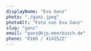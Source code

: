 ```yaml
---
displayName: "Eva Ganz"
photo: "./ganz.jpeg"
photoAlt: "Foto von Eva Ganz"
slug: "ganz"
email: "ganz@kjp-meerbusch.de"
phone: "0160 / 4142522"
---
```

